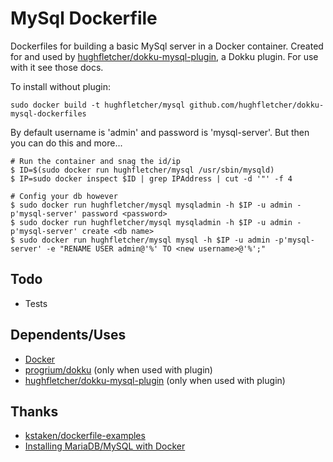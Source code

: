 # MySql Dockerfile

Dockerfiles for building a basic MySql server in a Docker container. Created for and used by [hughfletcher/dokku-mysql-plugin](https://github.com/hughfletcher/dokku-mysql-plugin), a Dokku plugin. For use with it see those docs.

To install without plugin:

    sudo docker build -t hughfletcher/mysql github.com/hughfletcher/dokku-mysql-dockerfiles

By default username is 'admin' and password is 'mysql-server'. But then you can do this and more...

    # Run the container and snag the id/ip
    $ ID=$(sudo docker run hughfletcher/mysql /usr/sbin/mysqld)
    $ IP=sudo docker inspect $ID | grep IPAddress | cut -d '"' -f 4

    # Config your db however
    $ sudo docker run hughfletcher/mysql mysqladmin -h $IP -u admin -p'mysql-server' password <password>
    $ sudo docker run hughfletcher/mysql mysqladmin -h $IP -u admin -p'mysql-server' create <db name>
    $ sudo docker run hughfletcher/mysql mysql -h $IP -u admin -p'mysql-server' -e "RENAME USER admin@'%' TO <new username>@'%';"

## Todo
* Tests

## Dependents/Uses
* [Docker](http://www.docker.io)
* [progrium/dokku](https://github.com/progrium/dokku) (only when used with plugin)
* [hughfletcher/dokku-mysql-plugin](https://github.com/hughfletcher/dokku-mysql-plugin) (only when used with plugin)

## Thanks
* [kstaken/dockerfile-examples](https://github.com/kstaken/dockerfile-examples)
* [Installing MariaDB/MySQL with Docker](http://amattn.com/2013/08/29/installing_maria_db_mysql_with_docker.html)